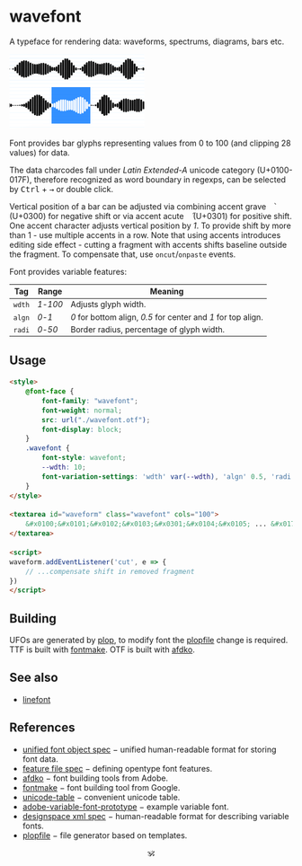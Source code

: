 # wavefont

A typeface for rendering data: waveforms, spectrums, diagrams, bars etc.

<img src="./preview.png" width="240px"/>

Font provides bar glyphs representing values from 0 to 100 (and clipping 28 values) for data.

The data charcodes fall under _Latin Extended-A_ unicode category (U+0100-017F), therefore recognized as word boundary in regexps, can be selected by <kbd>Ctrl</kbd> + <kbd>→</kbd> or double click.

Vertical position of a bar can be adjusted via combining accent grave <kbd>&nbsp;&#x0300;</kbd> (U+0300) for negative shift or via accent acute <kbd>&nbsp;&#x0301;</kbd> (U+0301) for positive shift. One accent character adjusts vertical position by _1_. To provide shift by more than 1 - use multiple accents in a row. Note that using accents introduces editing side effect - cutting a fragment with accents shifts baseline outside the fragment. To compensate that, use `oncut`/`onpaste` events.

Font provides variable features:

Tag | Range | Meaning
---|---|---
`wdth` | _1_-_100_ | Adjusts glyph width.
`algn` | _0_-_1_ | _0_ for bottom align, _0.5_ for center and _1_ for top align.
`radi` | _0_-_50_ | Border radius, percentage of glyph width.

## Usage

```html
<style>
	@font-face {
		font-family: "wavefont";
		font-weight: normal;
		src: url("./wavefont.otf");
		font-display: block;
	}
	.wavefont {
		font-style: wavefont;
		--wdth: 10;
		font-variation-settings: 'wdth' var(--wdth), 'algn' 0.5, 'radi' 30;
	}
</style>

<textarea id="waveform" class="wavefont" cols="100">
	&#x0100;&#x0101;&#x0102;&#x0103;&#x0301;&#x0104;&#x0105; ... &#x017f;
</textarea>

<script>
waveform.addEventListener('cut', e => {
	// ...compensate shift in removed fragment
})
</script>
```

## Building

UFOs are generated by [plop](https://github.com/plopjs/plop), to modify font the [plopfile](./plopfile.js) change is required.
TTF is built with [fontmake](https://github.com/googlefonts/fontmake). OTF is built with [afdko](https://adobe-type-tools.github.io/afdko/).

## See also

* [linefont](https://github.com/a-vis/linefont)

## References

* [unified font object spec](https://unifiedfontobject.org/versions/ufo3) − unified human-readable format for storing font data.
* [feature file spec](https://adobe-type-tools.github.io/afdko/OpenTypeFeatureFileSpecification.html#6.h) − defining opentype font features.
* [afdko](https://adobe-type-tools.github.io/afdko/) − font building tools from Adobe.
* [fontmake](https://github.com/googlefonts/fontmake) − font building tool from Google.
* [unicode-table](https://unicode-table.com/) − convenient unicode table.
* [adobe-variable-font-prototype](https://github.com/adobe-fonts/adobe-variable-font-prototype) − example variable font.
* [designspace xml spec](https://github.com/fonttools/fonttools/tree/main/Doc/source/designspaceLib#document-xml-structure) − human-readable format for describing variable fonts.
* [plopfile](https://github.com/plopjs/plop#built-in-actions) − file generator based on templates.

<p align="center">🕉<p>
